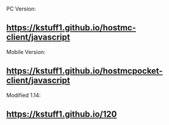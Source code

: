 PC Version: 

## https://kstuff1.github.io/hostmc-client/javascript ##

Mobile Version:

## https://kstuff1.github.io/hostmcpocket-client/javascript ##

Modified 1.14:

## https://kstuff1.github.io/120 ##
